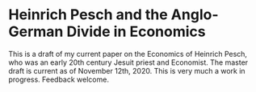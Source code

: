 # Heinrich Pesch and the Anglo-German Divide in Economics
This is a draft of my current paper on the Economics of Heinrich Pesch, who was an early 20th century Jesuit priest and Economist.  The master draft is current as of November 12th, 2020.  This is very much a work in progress.  Feedback welcome.

